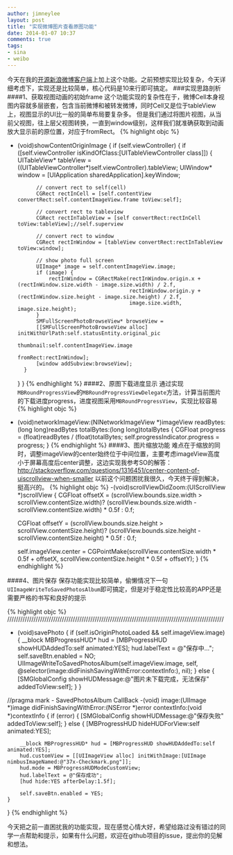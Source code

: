 ```yaml
---
author: jimneylee
layout: post
title: "实现微博图片查看原图功能"
date: 2014-01-07 10:37
comments: true
tags:
- sina
- weibo
---
```


今天在我的[开源新浪微博客户端](https://github.com/jimneylee/SinaMBlogNimbus)上加上这个功能。之前预想实现比较复杂，今天详细考虑下，实现还是比较简单，核心代码是10来行即可搞定。
###实现思路剖析
####1、获取视图动画的初始frame
这个功能实现的复杂性在于，微博Cell本身视图内容就多层嵌套，包含当前微博和被转发微博，同时Cell又是位于tableView上，视图显示的UI比一般的简单布局要复杂多。
但是我们通过将图片视图，从当前父视图，往上层父视图转换，一直到window级别，这样我们就准确获取到动画放大显示前的原位置，对应于fromRect。
{% highlight objc %}
- (void)showContentOriginImage
{
    if (self.viewController) {
        if ([self.viewController isKindOfClass:[UITableViewController class]]) {
            UITableView* tableView = ((UITableViewController*)self.viewController).tableView;
            UIWindow* window = [UIApplication sharedApplication].keyWindow;
            
            // convert rect to self(cell)
            CGRect rectInCell = [self.contentView convertRect:self.contentImageView.frame toView:self];
    
            // convert rect to tableview
            CGRect rectInTableView = [self convertRect:rectInCell toView:tableView];//self.superview
            
            // convert rect to window
            CGRect rectInWindow = [tableView convertRect:rectInTableView toView:window];
            
            // show photo full screen
            UIImage* image = self.contentImageView.image;
            if (image) {
                rectInWindow = CGRectMake(rectInWindow.origin.x + (rectInWindow.size.width - image.size.width) / 2.f,
                                          rectInWindow.origin.y + (rectInWindow.size.height - image.size.height) / 2.f,
                                          image.size.width, image.size.height);
            }
            SMFullScreenPhotoBrowseView* browseView =
            [[SMFullScreenPhotoBrowseView alloc] initWithUrlPath:self.statusEntity.original_pic
                                                       thumbnail:self.contentImageView.image
                                                        fromRect:rectInWindow];
            [window addSubview:browseView];
        }
    }
}
{% endhighlight %}
####2、原图下载进度显示
通过实现`MBRoundProgressView`的`MBRoundProgressViewDelegate`方法，计算当前图片的下载进度progress，进度视图采用`MBRoundProgressView`，实现比较容易
{% highlight objc %}
- (void)networkImageView:(NINetworkImageView *)imageView readBytes:(long long)readBytes totalBytes:(long long)totalBytes
{
    CGFloat progress = (float)readBytes / (float)totalBytes;
    self.progressIndicator.progress = progress;
}
{% endhighlight %}
####3、图片缩放功能
难点在于缩放的同时，调整imageView的center始终位于中间位置，主要考虑imageView高度小于屏幕高度后center调整，这边实现我参考SO的解答：http://stackoverflow.com/questions/1316451/center-content-of-uiscrollview-when-smaller
以前这个问题困扰我很久，今天终于得到解决，挺高兴的。
{% highlight objc %}
-(void)scrollViewDidZoom:(UIScrollView *)scrollView {
    CGFloat offsetX = (scrollView.bounds.size.width > scrollView.contentSize.width)?
    (scrollView.bounds.size.width - scrollView.contentSize.width) * 0.5f : 0.f;
    
    CGFloat offsetY = (scrollView.bounds.size.height > scrollView.contentSize.height)?
    (scrollView.bounds.size.height - scrollView.contentSize.height) * 0.5f : 0.f;
    
    self.imageView.center = CGPointMake(scrollView.contentSize.width * 0.5f + offsetX,
                                 scrollView.contentSize.height * 0.5f + offsetY);
}
{% endhighlight %}

####4、图片保存
保存功能实现比较简单，偷懒情况下一句`UIImageWriteToSavedPhotosAlbum`即可搞定，但是对于稳定性比较高的APP还是需要严格的书写和良好的提示

{% highlight objc %}
///////////////////////////////////////////////////////////////////////////////////////////////////
- (void)savePhoto
{
	if (self.isOriginPhotoLoaded && self.imageView.image) {
        __block MBProgressHUD* hud = [MBProgressHUD showHUDAddedTo:self animated:YES];
        hud.labelText = @"保存中...";
        self.saveBtn.enabled = NO;
        UIImageWriteToSavedPhotosAlbum(self.imageView.image, self,
                                       @selector(image:didFinishSavingWithError:contextInfo:), nil);
	}
    else {
        [SMGlobalConfig showHUDMessage:@"图片未下载完成，无法保存" addedToView:self];
    }
}

//pragma mark - SavedPhotosAlbum CallBack
-(void) image:(UIImage *)image didFinishSavingWithError:(NSError *)error contextInfo:(void *)contextInfo
{
    if (error) {
        [SMGlobalConfig showHUDMessage:@"保存失败" addedToView:self];
    }
    else {
        [MBProgressHUD hideHUDForView:self animated:YES];
        
        __block MBProgressHUD* hud = [MBProgressHUD showHUDAddedTo:self animated:YES];
        hud.customView = [[UIImageView alloc] initWithImage:[UIImage nimbusImageNamed:@"37x-Checkmark.png"]];
        hud.mode = MBProgressHUDModeCustomView;
        hud.labelText = @"保存成功";
        [hud hide:YES afterDelay:1.5f];
        
        self.saveBtn.enabled = YES;
    }
}
{% endhighlight %}

今天把之前一直困扰我的功能实现，现在感觉心情大好，希望给路过没有错过的同学一点帮助和提示，如果有什么问题，欢迎在github项目的issue，提出你的见解和想法。
